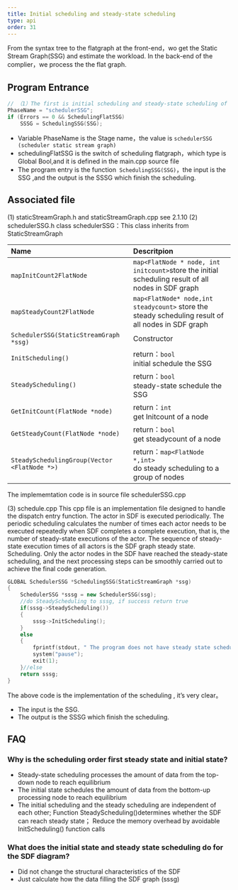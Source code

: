 ```yaml
---
title: Initial scheduling and steady-state scheduling
type: api
order: 31
---
```


From the syntax tree to the flatgraph at the front-end，wo get the Static Stream Graph(SSG) and estimate the workload. In the back-end of the complier，we process the the flat graph.

## Program Entrance

```c++
// （1）The first is initial scheduling and steady-state scheduling of the SSG， SSG is transformed form the syntax tree at step(10) in the front-end
PhaseName = "schedulerSSG";
if (Errors == 0 && SchedulingFlatSSG)
    SSSG = SchedulingSSG(SSG);

```
-	Variable PhaseName is the Stage name，the value is `schedulerSSG (scheduler static stream graph)`
-	schedulingFlatSSG is the switch of scheduling flatgraph，which type is Global Bool,and it is defined in the main.cpp source file
-	The program entry is the function` SchedulingSSG(SSG)`，the input is the SSG ,and the output is the SSSG which finish the scheduling.

## Associated file

(1)	staticStreamGraph.h and  staticStreamGraph.cpp  see 2.1.10
(2)	schedulerSSG.h class schedulerSSG：This class inherits from StaticStreamGraph

|Name| Descritpion|
|:-|:-|
|`mapInitCount2FlatNode`	|`map<FlatNode * node, int initcount>`store the initial scheduling result of all nodes in SDF graph |
|`mapSteadyCount2FlatNode	`|`map<FlatNode* node,int steadycount>` store the steady scheduling result of all nodes in SDF graph|
|`SchedulerSSG(StaticStreamGraph *ssg)	`|Constructor|
|`InitScheduling()	`|return：`bool `<br>initial schedule the SSG|
|`SteadyScheduling()`	|return：`bool` <br>steady-state schedule the SSG|
|`GetInitCount(FlatNode *node)	`|return：`int `<br>get Initcount of a node|
|`GetSteadyCount(FlatNode *node)	`|return：`bool`<br>get steadycount of a node|
|`SteadySchedulingGroup(Vector <FlatNode *>)`	|return：`map<FlatNode *,int>`<br>do steady scheduling to a group of nodes|

The implememtation code is in source file schedulerSSG.cpp

(3)	schedule.cpp
This cpp file is an implementation file designed to handle the dispatch entry function. The actor in SDF is executed periodically. The periodic scheduling calculates the number of times each actor needs to be executed repeatedly when SDF completes a complete execution, that is, the number of steady-state executions of the actor. The sequence of steady-state execution times of all actors is the SDF graph steady state. Scheduling. Only the actor nodes in the SDF have reached the steady-state scheduling, and the next processing steps can be smoothly carried out to achieve the final code generation.

```c++
GLOBAL SchedulerSSG *SchedulingSSG(StaticStreamGraph *ssg)
{
    SchedulerSSG *sssg = new SchedulerSSG(ssg);
    //do SteadyScheduling to sssg, if success return true
    if(sssg->SteadyScheduling())
    {
        sssg->InitScheduling();		
    }
    else
    {
        fprintf(stdout, " The program does not have steady state scheduling , cannot generate code.！\n");
        system("pause");
        exit(1);
    }//else
    return sssg;
}

```
The above code is the implementation of the scheduling , it’s very clear。
- The input is the SSG.
- The output is the SSSG which finish the scheduling.


## FAQ

### Why is the scheduling order first steady state and initial state?
- Steady-state scheduling processes the amount of data from the top-down node to reach equilibrium
- The initial state schedules the amount of data from the bottom-up processing node to reach equilibrium		    
- The initial scheduling and the steady scheduling are independent of each other;
Function SteadyScheduling()determines whether the SDF can reach steady state；
Reduce the memory overhead by avoidable InitScheduling() function calls
### What does the initial state and steady state scheduling do for the SDF diagram?
- Did not change the structural characteristics of the SDF
- Just calculate how the data filling the SDF graph (sssg)
